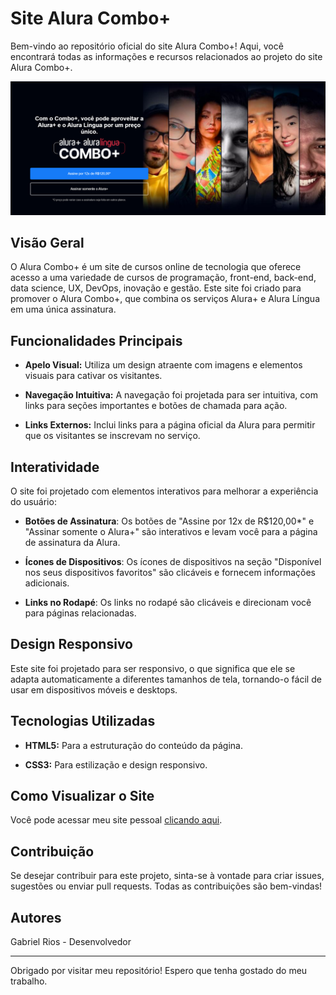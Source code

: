 # Site Alura Combo+

Bem-vindo ao repositório oficial do site Alura Combo+! Aqui, você encontrará todas as informações e recursos relacionados ao projeto do site Alura Combo+.

![Screenshot do Site](./assets/screencapture-biel1895-github-io-aluraplus-2023-09-22-01_47_23.png)

## Visão Geral

O Alura Combo+ é um site de cursos online de tecnologia que oferece acesso a uma variedade de cursos de programação, front-end, back-end, data science, UX, DevOps, inovação e gestão. Este site foi criado para promover o Alura Combo+, que combina os serviços Alura+ e Alura Língua em uma única assinatura.

## Funcionalidades Principais

- **Apelo Visual:** Utiliza um design atraente com imagens e elementos visuais para cativar os visitantes.

- **Navegação Intuitiva:** A navegação foi projetada para ser intuitiva, com links para seções importantes e botões de chamada para ação.

- **Links Externos:** Inclui links para a página oficial da Alura para permitir que os visitantes se inscrevam no serviço.

## Interatividade

O site foi projetado com elementos interativos para melhorar a experiência do usuário:

- **Botões de Assinatura**: Os botões de "Assine por 12x de R$120,00\*" e "Assinar somente o Alura+" são interativos e levam você para a página de assinatura da Alura.

- **Ícones de Dispositivos**: Os ícones de dispositivos na seção "Disponível nos seus dispositivos favoritos" são clicáveis e fornecem informações adicionais.

- **Links no Rodapé**: Os links no rodapé são clicáveis e direcionam você para páginas relacionadas.

## Design Responsivo

Este site foi projetado para ser responsivo, o que significa que ele se adapta automaticamente a diferentes tamanhos de tela, tornando-o fácil de usar em dispositivos móveis e desktops.

## Tecnologias Utilizadas

- **HTML5:** Para a estruturação do conteúdo da página.

- **CSS3:** Para estilização e design responsivo.

## Como Visualizar o Site

Você pode acessar meu site pessoal [clicando aqui](https://biel1895.github.io/aluraplus/).

## Contribuição

Se desejar contribuir para este projeto, sinta-se à vontade para criar issues, sugestões ou enviar pull requests. Todas as contribuições são bem-vindas!

## Autores

Gabriel Rios - Desenvolvedor

---

Obrigado por visitar meu repositório! Espero que tenha gostado do meu trabalho.
